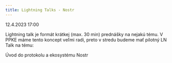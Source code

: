 ```yaml
---
title: Lightning Talks - Nostr
---
```

12.4.2023 17:00

Lightning talk je formát krátkej (max. 30 min) prednášky na nejakú tému. V PPKE máme tento koncept veľmi radi, preto v stredu budeme mať pilotný LN Talk na tému:

Úvod do protokolu a ekosystému Nostr